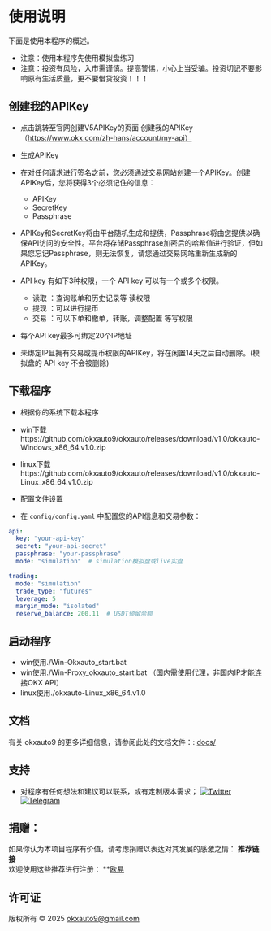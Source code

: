# 使用说明

下面是使用本程序的概述。

- 注意：使用本程序先使用模拟盘练习
- 注意：投资有风险，入市需谨慎。提高警惕，小心上当受骗。投资切记不要影响原有生活质量，更不要借贷投资！！！

##  创建我的APIKey

- 点击跳转至官网创建V5APIKey的页面 创建我的APIKey（https://www.okx.com/zh-hans/account/my-api）
- 生成APIKey

- 在对任何请求进行签名之前，您必须通过交易网站创建一个APIKey。创建APIKey后，您将获得3个必须记住的信息：

  - APIKey
  - SecretKey
  - Passphrase

- APIKey和SecretKey将由平台随机生成和提供，Passphrase将由您提供以确保API访问的安全性。平台将存储Passphrase加密后的哈希值进行验证，但如果您忘记Passphrase，则无法恢复，请您通过交易网站重新生成新的APIKey。

- API key 有如下3种权限，一个 API key 可以有一个或多个权限。

  - 读取 ：查询账单和历史记录等 读权限
  - 提现 ：可以进行提币
  - 交易 ：可以下单和撤单，转账，调整配置 等写权限

- 每个API key最多可绑定20个IP地址
- 未绑定IP且拥有交易或提币权限的APIKey，将在闲置14天之后自动删除。(模拟盘的 API key 不会被删除) 

##  下载程序

- 根据你的系统下载本程序
- win下载https://github.com/okxauto9/okxauto/releases/download/v1.0/okxauto-Windows_x86_64.v1.0.zip
- linux下载https://github.com/okxauto9/okxauto/releases/download/v1.0/okxauto-Linux_x86_64.v1.0.zip

- 配置文件设置

- 在 `config/config.yaml` 中配置您的API信息和交易参数：

```yaml
api:
  key: "your-api-key"
  secret: "your-api-secret"
  passphrase: "your-passphrase"
  mode: "simulation"  # simulation模拟盘或live实盘

trading:
  mode: "simulation"    
  trade_type: "futures"  
  leverage: 5       
  margin_mode: "isolated" 
  reserve_balance: 200.11  # USDT预留余额
```
##  启动程序

- win使用./Win-Okxauto_start.bat
- win使用./Win-Proxy_okxauto_start.bat （国内需使用代理，非国内IP才能连接OKX API）
- linux使用./okxauto-Linux_x86_64.v1.0


## 文档

有关 okxauto9 的更多详细信息，请参阅此处的文档文件：: [docs/](docs/)


## 支持

- 对程序有任何想法和建议可以联系，或有定制版本需求；
[![Twitter](https://img.shields.io/badge/Twitter-@okxauto9-1DA1F2?logo=twitter)](https://x.com/okxauto9)
[![Telegram](https://img.shields.io/badge/Telegram-2CA5E0?style=for-the-badge&logo=telegram&logoColor=white)](https://t.me/okxauto9)


## 捐赠：
如果你认为本项目程序有价值，请考虑捐赠以表达对其发展的感激之情：
**推荐链接**  
欢迎使用这些推荐进行注册：
**[欧易](https://www.okx.com/join/63236562)


## 许可证
版权所有 © 2025 okxauto9@gmail.com 
